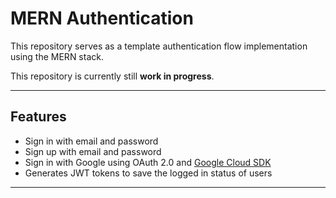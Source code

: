 # MERN Authentication

This repository serves as a template authentication flow implementation using the MERN stack.

This repository is currently still **work in progress**.

---

## Features

- Sign in with email and password
- Sign up with email and password
- Sign in with Google using OAuth 2.0 and [Google Cloud SDK](https://cloud.google.com/sdk)
- Generates JWT tokens to save the logged in status of users

---
